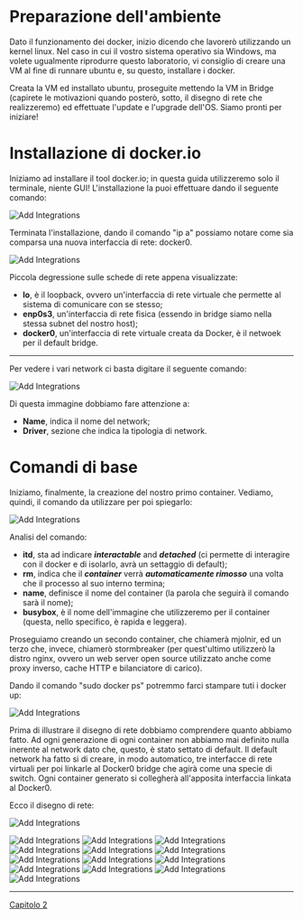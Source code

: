 # Preparazione dell'ambiente
Dato il funzionamento dei docker, inizio dicendo che lavorerò utilizzando un kernel linux. 
Nel caso in cui il vostro sistema operativo sia Windows, ma volete ugualmente riprodurre questo laboratorio, vi consiglio di creare una VM al fine di runnare ubuntu e, su questo, installare i docker.

Creata la VM ed installato ubuntu, proseguite mettendo la VM in Bridge (capirete le motivazioni quando posterò, sotto, il disegno di rete che realizzeremo) ed effettuate l'update e l'upgrade dell'OS.
Siamo pronti per iniziare!

# Installazione di docker.io
Iniziamo ad installare il tool docker.io; in questa guida utilizzeremo solo il terminale, niente GUI!
L'installazione la puoi effettuare dando il seguente comando:

![Add Integrations](./Assets/1-1.png)

Terminata l'installazione, dando il comando "ip a" possiamo notare come sia comparsa una nuova interfaccia di rete: docker0.

![Add Integrations](./Assets/1-2.png)

Piccola degressione sulle schede di rete appena visualizzate:
- **lo**, è il loopback, ovvero un'interfaccia di rete virtuale che permette al sistema di comunicare con se stesso;
- **enp0s3**, un'interfaccia di rete fisica (essendo in bridge siamo nella stessa subnet del nostro host);
- **docker0**, un'interfaccia di rete virtuale creata da Docker, è il netwoek per il default bridge.


---

Per vedere i vari network ci basta digitare il seguente comando:

![Add Integrations](./Assets/1-3.png)

Di questa immagine dobbiamo fare attenzione a:
- **Name**, indica il nome del network;
- **Driver**, sezione che indica la tipologia di network.

# Comandi di base

Iniziamo, finalmente, la creazione del nostro primo container.
Vediamo, quindi, il comando da utilizzare per poi spiegarlo:

![Add Integrations](./Assets/1-4.png)

Analisi del comando:
- **itd**, sta ad indicare ***interactable*** and ***detached*** (ci permette di interagire con il docker e di isolarlo, avrà un settaggio di default);
- **rm**, indica che il ***container*** verrà ***automaticamente rimosso*** una volta che il processo al suo interno termina;
- **name**, definisce il nome del container (la parola che seguirà il comando sarà il nome);
- **busybox**, è il nome dell'immagine che utilizzeremo per il container (questa, nello specifico, è rapida e leggera).

Proseguiamo creando un secondo container, che chiamerà mjolnir, ed un terzo che, invece, chiamerò stormbreaker (per quest'ultimo utilizzerò la distro nginx, ovvero un web server open source utilizzato anche come proxy inverso, cache HTTP e bilanciatore di carico).

Dando il comando "sudo docker ps" potremmo farci stampare tuti i docker up:

![Add Integrations](./Assets/1-5.png)

Prima di illustrare il disegno di rete dobbiamo comprendere quanto abbiamo fatto.
Ad ogni generazione di ogni container non abbiamo mai definito nulla inerente al network dato che, questo, è stato settato di default.
Il default network ha fatto si di creare, in modo automatico, tre interfacce di rete virtuali per poi linkarle al Docker0 bridge che agirà come una specie di switch.
Ogni container generato si collegherà all'apposita interfaccia linkata al Docker0.

Ecco il disegno di rete:

![Add Integrations](./Assets/1-6.png)



![Add Integrations](./Assets/1-7.png)
![Add Integrations](./Assets/1-8.png)
![Add Integrations](./Assets/1-9.png)
![Add Integrations](./Assets/1-10.png)
![Add Integrations](./Assets/1-11.png)
![Add Integrations](./Assets/1-12.png)
![Add Integrations](./Assets/1-13.png)
![Add Integrations](./Assets/1-14.png)
![Add Integrations](./Assets/1-15.png)
![Add Integrations](./Assets/1-16.png)
![Add Integrations](./Assets/1-17.png)
![Add Integrations](./Assets/1-18.png)
![Add Integrations](./Assets/1-19.png)



---
[Capitolo 2](Chapter2-Docker.md)
